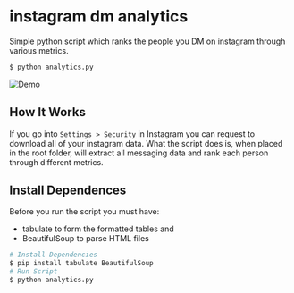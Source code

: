 instagram dm analytics
======================

Simple python script which ranks the people you DM on instagram through various metrics.

```bash
$ python analytics.py
```
![Demo](https://i.ibb.co/TYhHJ2X/instagram-dm-analytics-demo.png)

## How It Works
If you go into `Settings > Security` in Instagram you can request to download all of your instagram data. What the script does is, when placed in the root folder, will extract all messaging data and rank each person through different metrics.

## Install Dependences

Before you run the script you must have:
 - tabulate to form the formatted tables
 and
 - BeautifulSoup to parse HTML files
 
```bash
# Install Dependencies
$ pip install tabulate BeautifulSoup
# Run Script
$ python analytics.py
```